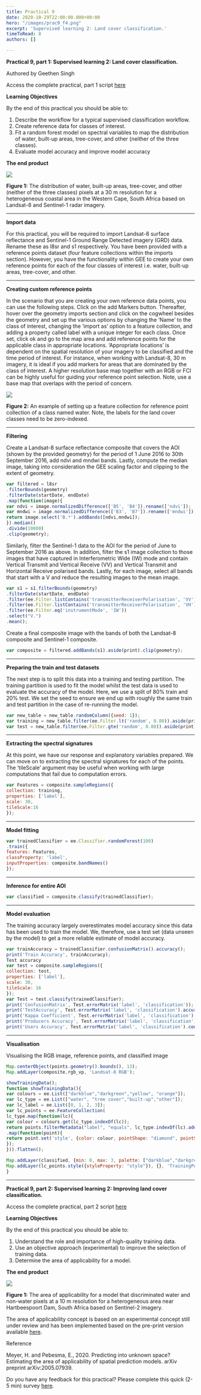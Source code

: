 ```yaml
---
title: Practical 9
date: 2020-10-29T22:00:00.000+00:00
hero: "/images/prac9_f4.png"
excerpt: 'Supervised learning 2: Land cover classification.'
timeToRead: 8
authors: []

---
```

**Practical 9, part 1: Supervised learning 2: Land cover classification.**

Authored by Geethen Singh

Access the complete practical, part 1 script [here](https://code.earthengine.google.com/63bf79381841c0d81c3afaea76d08040)

**Learning Objectives**

By the end of this practical you should be able to:

1. Describe the workflow for a typical supervised classification workflow.
2. Create reference data for classes of interest.
3. Fit a random forest model on spectral variables to map the distribution of water, built-up areas, tree-cover, and other (neither of the three classes).
4. Evaluate model accuracy and improve model accuracy

**The end product**

![](/images/prac9_f1.png)

**Figure 1:** The distribution of water, built-up areas, tree-cover, and other (neither of the three classes) pixels at a 30 m resolution for a heterogeneous coastal area in the Western Cape, South Africa based on Landsat-8 and Sentinel-1 radar imagery.

***

**Import data**

For this practical, you will be required to import Landsat-8 surface reflectance and Sentinel-1 Ground Range Detected imagery (GRD) data. Rename these as l8sr and s1 respectively. You have been provided with a reference points dataset (four feature collections within the imports section). However, you have the functionality within GEE to create your own reference points for each of the four classes of interest i.e. water, built-up areas, tree-cover, and other.

***

**Creating custom reference points**

In the scenario that you are creating your own reference data points, you can use the following steps. Click on the add Markers button. Thereafter, hover over the geometry imports section and click on the cogwheel besides the geometry and set up the various options by changing the ‘Name’ to the class of interest, changing the ‘import as’ option to a feature collection, and adding a property called label with a unique integer for each class. Once set, click ok and go to the map area and add reference points for the applicable class in appropriate locations. ‘Appropriate locations’ is dependent on the spatial resolution of your imagery to be classified and the time period of interest. For instance, when working with Landsat-8, 30 m imagery, it is ideal if you add markers for areas that are dominated by the class of interest. A higher resolution base map together with an RGB or FCI can be highly useful for guiding your reference point selection. Note, use a base map that overlaps with the period of concern.

![](/images/prac9_f2.png)

**Figure 2:** An example of setting up a feature collection for reference point collection of a class named water. Note, the labels for the land cover classes need to be zero-indexed.

***

**Filtering**

Create a Landsat-8 surface reflectance composite that covers the AOI (shown by the provided geometry) for the period of 1 June 2016 to 30th September 2016, add ndvi and mndwi bands. Lastly, compute the median image, taking into consideration the GEE scaling factor and clipping to the extent of geometry.

```js
var filtered = l8sr
.filterBounds(geometry)
.filterDate(startDate, endDate)
.map(function(image){
var ndvi = image.normalizedDifference(['B5', 'B4']).rename(['ndvi']);
var mndwi = image.normalizedDifference(['B3', 'B7']).rename(['mndwi']);
return image.select('B.*').addBands([ndvi,mndwi]);
}).median()
.divide(10000)
.clip(geometry);
```

Similarly, filter the Sentinel-1 data to the AOI for the period of June to September 2016 as above. In addition, filter the s1 image collection to those images that have captured in Interferometric Wide (IW) mode and contain Vertical Transmit and Vertical Receive (VV) and Vertical Transmit and Horizontal Receive polarised bands. Lastly, for each image, select all bands that start with a V and reduce the resulting images to the mean image.

```js
var s1 = s1.filterBounds(geometry)
.filterDate(startDate, endDate)
.filter(ee.Filter.listContains('transmitterReceiverPolarisation', 'VV'))
.filter(ee.Filter.listContains('transmitterReceiverPolarisation', 'VH'))
.filter(ee.Filter.eq('instrumentMode', 'IW'))
.select("V.")
.mean();
```

Create a final composite image with the bands of both the Landsat-8 composite and Sentinel-1 composite.

```js
var composite = filtered.addBands(s1).aside(print).clip(geometry);
```

***

**Preparing the train and test datasets**

The next step is to split this data into a training and testing partition. The training partition is used to fit the model whilst the test data is used to evaluate the accuracy of the model. Here, we use a split of 80% train and 20% test. We set the seed to ensure we end up with roughly the same train and test partition in the case of re-running the model.

```js
var new_table = new_table.randomColumn({seed: 1});
var training = new_table.filter(ee.Filter.lt('random', 0.80)).aside(print);
var test = new_table.filter(ee.Filter.gte('random', 0.80)).aside(print);
```

***

**Extracting the spectral signatures**

At this point, we have our response and explanatory variables prepared. We can move on to extracting the spectral signatures for each of the points. The ‘tileScale’ argument may be useful when working with large computations that fail due to computation errors.

```js
var Features = composite.sampleRegions({
collection: training,
properties: ['label'],
scale: 30,
tileScale:16
});
```

***

**Model fitting**

```js
var trainedClassifier = ee.Classifier.randomForest(100)
.train({
features: Features,
classProperty: 'label',
inputProperties: composite.bandNames()
});
```

***

**Inference for entire AOI**

```js
var classified = composite.classify(trainedClassifier);
```

***

**Model evaluation**

The training accuracy largely overestimates model accuracy since this data has been used to train the model. We, therefore, use a test set (data unseen by the model) to get a more reliable estimate of model accuracy.

```js
var trainAccuracy = trainedClassifier.confusionMatrix().accuracy();
print('Train Accuracy', trainAccuracy);
Test accuracy
var test = composite.sampleRegions({
collection: test,
properties: ['label'],
scale: 30,
tileScale: 16
});
var Test = test.classify(trainedClassifier);
print('ConfusionMatrix', Test.errorMatrix('label', 'classification'));
print('TestAccuracy', Test.errorMatrix('label', 'classification').accuracy());
print('Kappa Coefficient', Test.errorMatrix('label', 'classification').kappa());
print('Producers Accuracy', Test.errorMatrix('label', 'classification').producersAccuracy());
print('Users Accuracy', Test.errorMatrix('label', 'classification').consumersAccuracy());
```

***

**Visualisation**

Visualising the RGB image, reference points, and classified image

```js
Map.centerObject(points.geometry().bounds(), 13);
Map.addLayer(composite,rgb_vp, 'Landsat-8 RGB');
```

```js
showTrainingData();
function showTrainingData(){
var colours = ee.List(["darkblue","darkgreen","yellow", "orange"]);
var lc_type = ee.List(["water", "tree cover","built-up","other"]);
var lc_label = ee.List([0, 1, 2, 3]);
var lc_points = ee.FeatureCollection(
lc_type.map(function(lc){
var colour = colours.get(lc_type.indexOf(lc));
return points.filterMetadata("label", "equals", lc_type.indexOf(lc).add(1))
.map(function(point){
return point.set('style', {color: colour, pointShape: "diamond", pointSize: 3, width: 2, fillColor: "00000000"});
});
})).flatten();

Map.addLayer(classified, {min: 0, max: 3, palette: ["darkblue","darkgreen","yellow", "orange"]}, 'Classified image', false);
Map.addLayer(lc_points.style({styleProperty: "style"}), {}, 'TrainingPoints', false);
}
```

***

**Practical 9, part 2: Supervised learning 2: Improving land cover classification.**

Access the complete practical, part 2 script [here](https://code.earthengine.google.com/017a363f7e3766b60ba17bc0a3ebc62c)

**Learning Objectives**

By the end of this practical you should be able to:

1. Understand the role and importance of high-quality training data.
2. Use an objective approach (experimental) to improve the selection of training data.
3. Determine the area of applicability for a model.

**The end product**

![](/images/prac9_f3.png)

**Figure 1:** The area of applicability for a model that discriminated water and non-water pixels at a 10 m resolution for a heterogeneous area near Hartbeespoort Dam, South Africa based on Sentinel-2 imagery.

The area of applicability concept is based on an experimental concept still under review and has been implemented based on the pre-print version available [here](https://arxiv.org/abs/2005.07939).

Reference

Meyer, H. and Pebesma, E., 2020. Predicting into unknown space? Estimating the area of applicability of spatial prediction models. arXiv preprint arXiv:2005.07939.

Do you have any feedback for this practical? Please complete this quick (2-5 min) survey [here](https://forms.gle/hT11ReQpvG2oLDxF7).